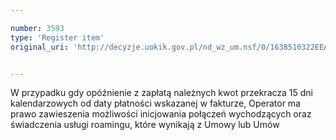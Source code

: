 ```yaml
---

number: 3593
type: 'Register item'
original_uri: 'http://decyzje.uokik.gov.pl/nd_wz_um.nsf/0/1638510322EEAE95C1257A55002DA943?OpenDocument'


---
```


W przypadku gdy opóźnienie z zapłatą należnych kwot przekracza 15 dni kalendarzowych od daty płatności wskazanej w fakturze, Operator ma prawo zawieszenia możliwości inicjowania połączeń wychodzących oraz świadczenia usługi roamingu, które wynikają z Umowy lub Umów
